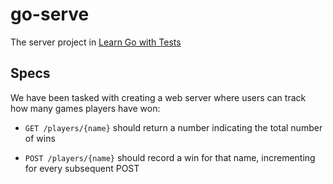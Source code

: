 # go-serve
The server project in [Learn Go with Tests](https://quii.gitbook.io/learn-go-with-tests)

## Specs

We have been tasked with creating a web server where users can track how many games players have won:

- `GET /players/{name}` should return a number indicating the total number of wins

- `POST /players/{name}` should record a win for that name, incrementing for every subsequent POST
